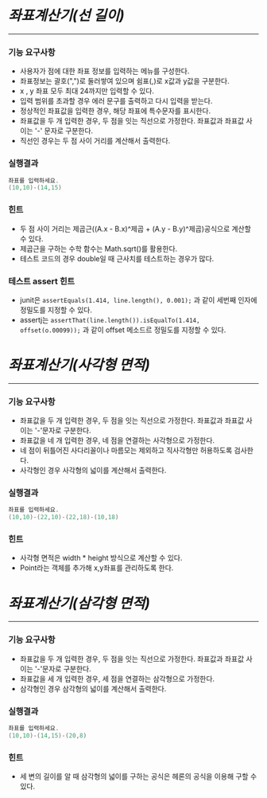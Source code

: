 # *좌표계산기(선 길이)*
___
### 기능 요구사항
- 사용자가 점에 대한 좌표 정보를 입력하는 메뉴를 구성한다.
- 좌표정보는 괄호(",")로 둘러쌓여 있으며 쉼표(,)로 x값과 y값을 구분한다.
- x , y 좌표 모두 최대 24까지만 입력할 수 있다.
- 입력 범위를 초과할 경우 에러 문구를 출력하고 다시 입력을 받는다.
- 정상적인 좌표값을 입력한 경우, 해당 좌표에 특수문자를 표시한다.
- 좌표값을 두 개 입력한 경우, 두 점을 잇는 직선으로 가정한다. 좌표값과 좌표값 사이는 '-' 문자로 구분한다.
- 직선인 경우는 두 점 사이 거리를 계산해서 출력한다.

### 실행결과
```java
좌표를 입력하세요.
(10,10)-(14,15)
```

### 힌트
- 두 점 사이 거리는 제곱근((A.x - B.x)^제곱 + (A.y - B.y)^제곱)공식으로 계산할 수 있다.
- 제곱근을 구하는 수학 함수는 Math.sqrt()를 활용한다.
- 테스트 코드의 경우 double일 때 근사치를 테스트하는 경우가 많다.
### 테스트 assert 힌트
- junit은 `assertEquals(1.414, line.length(), 0.001);` 과 같이 세번째 인자에 정밀도를 지정할 수 있다.
- assertj는 `assertThat(line.length()).isEqualTo(1.414, offset(o.00099));` 과 같이 offset 메소드르 정밀도를 지정할 수 있다.

# *좌표계산기(사각형 면적)*
___
### 기능 요구사항
- 좌표값을 두 개 입력한 경우, 두 점을 잇는 직선으로 가정한다. 좌표값과 좌표값 사이는 '-'문자로 구분한다.
- 좌표값을 네 개 입력한 경우, 네 점을 연결하는 사각형으로 가정한다.
- 네 점이 뒤틀어진 사다리꼴이나 마름모는 제외하고 직사각형만 허용하도록 검사한다.
- 사각형인 경우 사각형의 넓이를 계산해서 출력한다.

### 실행결과
```java
좌표를 입력하세요.
(10,10)-(22,10)-(22,18)-(10,18)
```

### 힌트
- 사각형 면적은 width * height 방식으로 계산할 수 있다.
- Point라는 객체를 추가해 x,y좌표를 관리하도록 한다.


# *좌표계산기(삼각형 면적)*
___
### 기능 요구사항
- 좌표값을 두 개 입력한 경우, 두 점을 잇는 직선으로 가정한다. 좌표값과 좌표값 사이는 '-'문자로 구분한다.
- 좌표값을 세 개 입력한 경우, 세 점을 연결하는 삼각형으로 가정한다.
- 삼각형인 경우 삼각형의 넓이를 계산해서 출력한다.

### 실행결과
```java
좌표를 입력하세요.
(10,10)-(14,15)-(20,8)
```

### 힌트
- 세 변의 길이를 알 때 삼각형의 넓이를 구하는 공식은 헤론의 공식을 이용해 구할 수 있다.